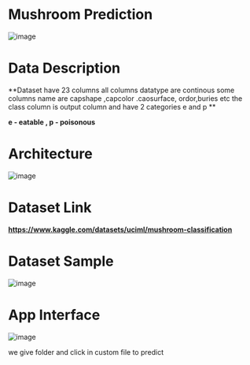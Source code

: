 # Mushroom Prediction
 
 ![image](https://user-images.githubusercontent.com/75209200/192265331-73197c8e-d717-4be2-a955-2cdafa88db2b.png)


# Data Description
**Dataset have 23 columns all columns datatype are continous some columns name are capshape ,capcolor .caosurface, ordor,buries etc
 the class column is output column and have 2 categories e and p **
 
 **e - eatable ,
 p - poisonous**

# Architecture

![image](https://user-images.githubusercontent.com/75209200/192263660-0b148211-1b98-472c-a8b6-7a43a0ff0a9d.png)

# Dataset Link
**https://www.kaggle.com/datasets/uciml/mushroom-classification**

# Dataset Sample

![image](https://user-images.githubusercontent.com/75209200/192264626-ed798cd7-208d-49e3-abb1-38069e4eef0f.png)

# App Interface
![image](https://user-images.githubusercontent.com/75209200/192264797-eab76e35-329a-4887-9f17-6f8fdcd2b650.png)

we give folder and click in custom file to predict 

